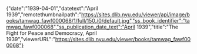 {"date":"1939-04-01","datetext":"April 1939","remotethumbnailpath":"https://sites.dlib.nyu.edu/viewer/api/image/books/tamwag_fawf000068/1/full/150,/0/default.jpg","ss_book_identifier":"tamwag_fawf000068","ss_publication_date_text":"April 1939","title":"The Fight for Peace and Democracy, April 1939","viewerURL":"https://sites.dlib.nyu.edu/viewer/books/tamwag_fawf000068"}